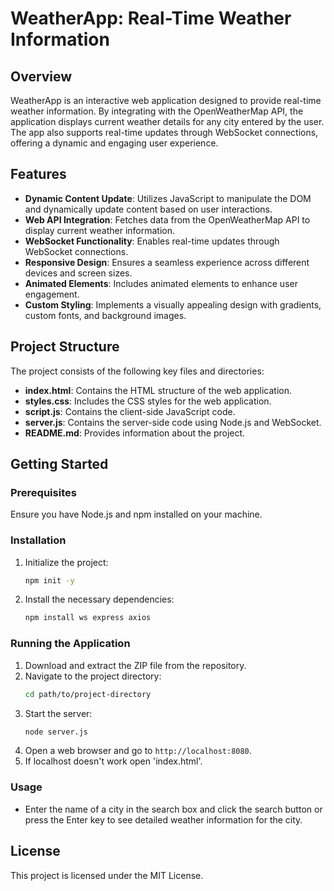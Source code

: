 ﻿# WeatherApp: Real-Time Weather Information

## Overview
WeatherApp is an interactive web application designed to provide real-time weather information. By integrating with the OpenWeatherMap API, the application displays current weather details for any city entered by the user. The app also supports real-time updates through WebSocket connections, offering a dynamic and engaging user experience.

## Features
- **Dynamic Content Update**: Utilizes JavaScript to manipulate the DOM and dynamically update content based on user interactions.
- **Web API Integration**: Fetches data from the OpenWeatherMap API to display current weather information.
- **WebSocket Functionality**: Enables real-time updates through WebSocket connections.
- **Responsive Design**: Ensures a seamless experience across different devices and screen sizes.
- **Animated Elements**: Includes animated elements to enhance user engagement.
- **Custom Styling**: Implements a visually appealing design with gradients, custom fonts, and background images.

## Project Structure
The project consists of the following key files and directories:
- **index.html**: Contains the HTML structure of the web application.
- **styles.css**: Includes the CSS styles for the web application.
- **script.js**: Contains the client-side JavaScript code.
- **server.js**: Contains the server-side code using Node.js and WebSocket.
- **README.md**: Provides information about the project.

## Getting Started

### Prerequisites
Ensure you have Node.js and npm installed on your machine.

### Installation
1. Initialize the project:
    ```sh
    npm init -y
    ```
2. Install the necessary dependencies:
    ```sh
    npm install ws express axios
    ```

### Running the Application
1. Download and extract the ZIP file from the repository.
2. Navigate to the project directory:
    ```sh
    cd path/to/project-directory
    ```
3. Start the server:
    ```sh
    node server.js
    ```
4. Open a web browser and go to `http://localhost:8080`.
5. If localhost doesn't work open 'index.html'.

### Usage
- Enter the name of a city in the search box and click the search button or press the Enter key to see detailed weather information for the city.

## License
This project is licensed under the MIT License.

